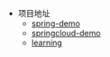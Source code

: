<!-- * 演示
    * [后台管理](http://39.98.190.128/index.html)
    * [移动端](http://39.98.190.128/mall-app/mainpage.html) -->
* 项目地址
    * [spring-demo](https://github.com/WRJcode/spring-demo)
    * [springcloud-demo](https://github.com/WRJcode/spring-cloud-demo)
    * [learning](https://github.com/WRJcode/learning)
